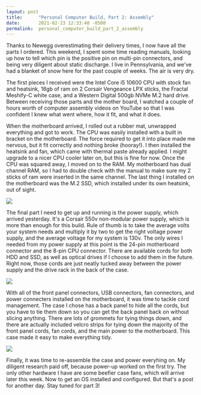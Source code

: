 ```yaml
---
layout: post
title:      "Personal Computer Build, Part 2: Assembly"
date:       2021-02-23 12:33:48 -0500
permalink:  personal_computer_build_part_2_assembly
---
```



Thanks to Newegg overestimating their delivery times, I now have all the parts I ordered. This weekend, I spent some time reading manuals, looking up how to tell which pin is the positive pin on multi-pin connectors, and being very diligent about static discharge. I live in Pennsylvania, and we've had a blanket of snow here for the past couple of weeks. The air is very dry. 

The first pieces I received were the Intel Core i5 10600 CPU with stock fan and heatsink, 16gb of ram on 2 Corsair Vengeance LPX sticks, the Fractal Meshify-C white case, and a Western Digital 500gb NVMe M.2 hard drive. Between receiving those parts and the mother board, I watched a couple of hours worth of computer assembly videos on YouTube so that I was confident I knew what went where, how it fit, and what it does. 

When the motherboard arrived, I rolled out a rubber mat, unwrapped everything and got to work. The CPU was easily installed with a built in bracket on the motherboard. The force required to get it into place made me nervous, but it fit correctly and nothing broke (hooray!). I then installed the heatsink and fan, which came with thermal paste already applied. I might upgrade to a nicer CPU cooler later on, but this is fine for now. Once the CPU was squared away, I moved on to the RAM. My motherboard has dual channel RAM, so I had to double check with the manual to make sure my 2 sticks of ram were inserted in the same channel. The last thing I installed on the motherboard was the M.2 SSD, which installed under its own heatsink, out of sight. 

![](https://lh3.googleusercontent.com/3-uPJvGqwaTmWdiPcN-760KN-UEypdIwvl0BMjJCXujHjNUQgmCEFrg8x-2IaHRi5DvrEUJ-7_IBrqu9tBTvYyv07E_rVwvnG-HTNcldr2pg8L9wlIx7fYLM9WC8HkIDILO3WFPz42V-oZ8lozqlyFSheuoDIU2CP_OH9j6PDEimlXC9M6E_LCwI6v7__WiIfoPD1_2ttiH7qzrkFFbFA9jCJ5ZTkuBSJhd9Hty6tp1a8NETOf0dbClfzrJEhtw7i28KI7efG5wQsFSD7hvnxh1oRcHWAZBjEutRLXvsSv7SmeF9YQicogVR4nYKccFhjbFQuVtPqQETSE8N45_fmgKKXtpfRQMeMlE4wHUKgjmTeF_NPgo2_sX2acYgC-Oqf8JhNVnap3IiWDz_iLKHHLUrfQo-X4T5dx_AbihWwOk01p1MnvUqaji-K1leWNEUdkxhXBrwu3F5NaG-VOc-h0d-2PkS0_yQdomP0_IWw4o3_QpiJY3C-eo3E06ktU-gJnzmPAqVRAxjUju6v6Wwr3p7dfUxB_pn0Y-A1sPNN1j6lLkSMFO79frwHnuz7e6W_zLXPYnnNwpjHOQPT-WQgofGFMvLlS9Bu4SzjuWrxcoBMxuEYSEfiYyLMFqOvB9kGy8CRdVV7cV_pOiBmdwnUwYg5kaLc9Y-q385RdYOnI5Av_xgN3LTBnkVR4BpI-w=w859-h978-no?authuser=0)

The final part I need to get up and running is the power supply, which arrived yesterday. It's a Corsair 550v non-modular power supply, which is more than enough for this build. Rule of thumb is to take the average volts your system needs and multiply it by two to get the right voltage power supply, and the average voltage for my system is 130v. 
The only wires I needed from my power supply at this point is the 24-pin motherboard connector and the 8-pin CPU connector. There are available cords for both HDD and SSD, as well as optical drives if I choose to add them in the future. Right now, those cords are just neatly tucked away between the power supply and the drive rack in the back of the case. 

![](https://lh3.googleusercontent.com/mPXaNH-O0NkZbUq1P3KED_xtqqnP82RtLx3dY_sihWguuYaSuMO_yu6IbJRxYEisi7_efsTGEajhn5DgI3wxphWfLQh7KD1sPon69GGNorGEFNtxONZpRFBzYQTsD2odtPgoCKBCnyda3FmukOTaQK-Gkvkr-JbSTNNaTwxye06WQlhWyJQ1cpjoKmgr_ZVm3Em_7gxSCX_0vCDv9kUM-vof8LEhKnKV0TxrkZgDH9Vw5sgjGHD9n8PHZfmo7jpFac08wQQdUfEwCXlTWNY9gmIBE06jNBIbNORp0WH5pAbihI_m0njtA17l3wwtXGGRG0xoRZOQSwk2w0NtwNX-4fLVpeNZo2lOZLvxGuiBghZ-b8n2luJ1nvFIUruKZZTmqCxacwSGQP83yjpbh1k8MTx1LLfn5sW2H52upKMvP7U556Tv9Dr3S6zh8tkszG4ZkVL0M0wm87ufrkBxrsWtRJD4KzhYBgDiF4UGL0jIyzXFrpGmMOASlBJf9gh4jAvOuNFedDxokcDk8MmJxc2_Cv-kLxZ8jRcnaGv7BxQhCatG6-5-_UFU_rQVJFbSdLmyGm0iCF41UdA5LX7OoWsTBbyRG5hPDTFyAn9yDaSGUH6s8cQ21KpqmGCuY8vdZ4FVnqdDErGXmUMgk4PPr7AIoNTpJ6Gg27ko76fxfhNkhZGtOA_GWPa87spddUt6v7I=w917-h978-no?authuser=0)

With all of the front panel connectors, USB connectors, fan connectors, and power connecters installed on the motherboard, it was time to tackle cord management. The case I chose has a back panel to hide all the cords, but you have to tie them down so you can get the back panel back on without slicing anything. There are lots of grommets for tying things down, and there are actually included velcro strips for tying down the majority of the front panel cords, fan cords, and the main power to the motherboard. This case made it easy to make everything tidy. 

![](https://lh3.googleusercontent.com/l6HRx5jB477xZKqkyWelrxVyIar6s_CEdVy9IgXAghRH-vALGFB2-hHIUqBnTG_YfE5vusS-NufyhY7PGfOwBAsTZU8J8JLAIcusfl2t-RX7_93GxXY3zgTXTLkjh5BpXvJnAPP37Lc22S5H18dr1Q6TcWc8epP7J-nc-tnh3D731CUJywnwoSg48ruEQ9gX2zbhl_0-4Q-LkYUJdf8dnsgmeEXwQ240LpJT3CIv8FMFAzBVH_d4rWHiTXbzAo6bEo2ipGgiR2jvXzameLMu9Z7hQHbUi8Y-XcbJv1AVYz9jkCCCwjCvM4R2UjxNv91-hFzCSQjt4D3E7kGH1HXhU8jAwfMRW8gno0eWClHGYpfhIHIbrTDw28i9GsP6cvYw_fRwLzC4ded7iL76WY0xX5ciptVRFLePudqvs7l4beoEwoo0CvLAoTsaxxZmk2zYJNQZKkgzlncFEeU6lqmdV7cnREzCUFO4npK2EAxWta-GX1wI_lKaa_8WrgdLtaAvnvHDhSp5X4G3g5o6VxzPcImQmX4-x5soxrTNP0EcDEm5BDRbkpT9psq7Zi41T_odlffQyFB-dlNqSZYMCfM6VoFzfWMDqVvB9U3ZB-6pi8UpXUxeacC6j1eh0JYKRVRgO4qDxhdd3_dS0zxYmsCA3jDVk4wk6sOu1rb4MOj5S9mhjlB1gpc_gckNSo_gLS8=w734-h978-no?authuser=0)

Finally, it was time to re-assemble the case and power everyhing on. My diligent research paid off, because power-up worked on the first try. The only other hardware I have are some beefier case fans, which will arrive later this week. Now to get an OS installed and configured. But that's a post for another day. Stay tuned for part 3!


